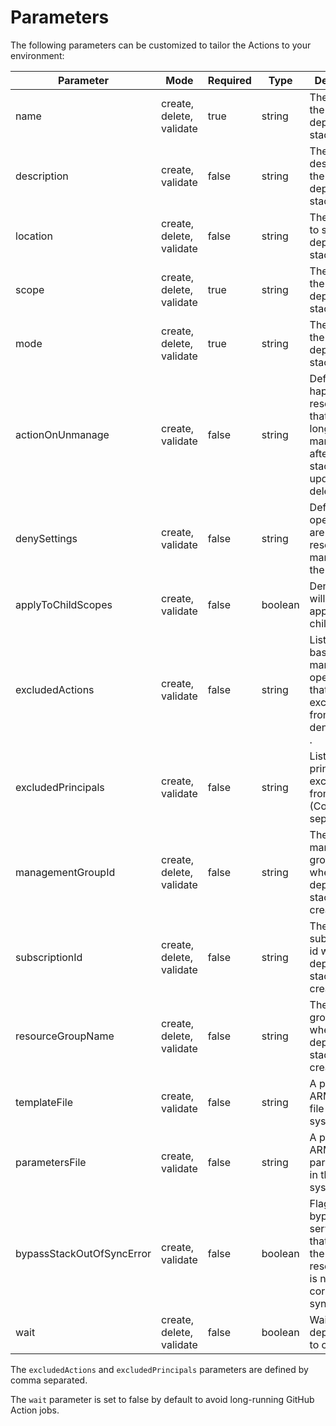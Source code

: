 # Parameters

The following parameters can be customized to tailor the Actions to your
environment:

| Parameter                 | Mode                     | Required | Type    | Description                                                                                         | Values                                       |
| ------------------------- | ------------------------ | -------- | ------- | --------------------------------------------------------------------------------------------------- | -------------------------------------------- |
| name                      | create, delete, validate | true     | string  | The name of the deployment stack.                                                                   |                                              |
| description               | create, validate         | false    | string  | The description of the deployment stack.                                                            |                                              |
| location                  | create, delete, validate | false    | string  | The location to store deployment stack.                                                             |                                              |
| scope                     | create, delete, validate | true     | string  | The scope of the deployment stack.                                                                  | managementGroup, subscription, resourceGroup |
| mode                      | create, delete, validate | true     | string  | The mode of the deployment stack action.                                                            | create, delete, validate                     |
| actionOnUnmanage          | create, validate         | false    | string  | Defines what happens to resources that are no longer managed after the stack is updated or deleted. | deleteAll, deleteResources, detachAll        |
| denySettings              | create, validate         | false    | string  | Define which operations are denied on resources managed by the stack.                               | denyDelete, denyWriteAndDelete, none         |
| applyToChildScopes        | create, validate         | false    | boolean | DenySettings will be applied to child scopes.                                                       |                                              |
| excludedActions           | create, validate         | false    | string  | List of role-based management operations that are excluded from the denySettings .                  |                                              |
| excludedPrincipals        | create, validate         | false    | string  | List of Entra principal IDs excluded from the lock (Comma seperated).                               |                                              |
| managementGroupId         | create, delete, validate | false    | string  | The management group id where the deployment stack will be created.                                 |                                              |
| subscriptionId            | create, delete, validate | false    | string  | The subscription id where the deployment stack will be created.                                     |                                              |
| resourceGroupName         | create, delete, validate | false    | string  | The resource group name where the deployment stack will be created.                                 |                                              |
| templateFile              | create, validate         | false    | string  | A path to a ARM or Bicep file in the file system.                                                   |                                              |
| parametersFile            | create, validate         | false    | string  | A path to a ARM or Bicep paramter file in the file system.                                          |                                              |
| bypassStackOutOfSyncError | create, validate         | false    | boolean | Flag to bypass service errors that indicate the stack resource list is not correctly synchronized.  | true, false                                  |
| wait                      | create, delete, validate | false    | boolean | Wait for the deployment to complete.                                                                | true, false                                  |

The `excludedActions` and `excludedPrincipals` parameters are defined by comma
separated.

The `wait` parameter is set to false by default to avoid long-running GitHub
Action jobs.
